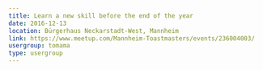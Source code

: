 ```yaml
---
title: Learn a new skill before the end of the year
date: 2016-12-13
location: Bürgerhaus Neckarstadt-West, Mannheim
link: https://www.meetup.com/Mannheim-Toastmasters/events/236004003/
usergroup: tomama
type: usergroup
---
```

